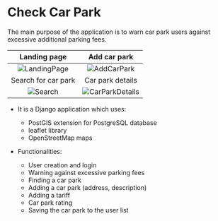 # Check Car Park

The main purpose of the application is to warn car park users against excessive additional parking fees.

Landing page                                      |Add car park
:------------------------------------------------:|:--------------------------------------------------:
![LandingPage](https://snipboard.io/3YgwWq.jpg)   |  ![AddCarPark](https://snipboard.io/0XBGri.jpg)
Search for car park                               |Car park details
![Search](https://snipboard.io/2lWjAB.jpg)        |  ![CarParkDetails](https://snipboard.io/eCLUxr.jpg)

- It is a Django application which uses:
    - PostGIS extension for PostgreSQL database
    - leaflet library
    - OpenStreetMap maps

- Functionalities:
    - User creation and login
    - Warning against excessive parking fees
    - Finding a car park
    - Adding a car park (address, description)
    - Adding a tariff
    - Car park rating
    - Saving the car park to the user list
